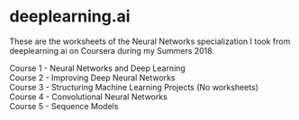 # deeplearning.ai
These are the worksheets of the Neural Networks specialization I took from deeplearning.ai on Coursera during my Summers 2018.

Course 1 - Neural Networks and Deep Learning <br/>
Course 2 - Improving Deep Neural Networks<br/>
Course 3 - Structuring Machine Learning Projects (No worksheets)<br/>
Course 4 - Convolutional Neural Networks<br/>
Course 5 - Sequence Models<br/>
